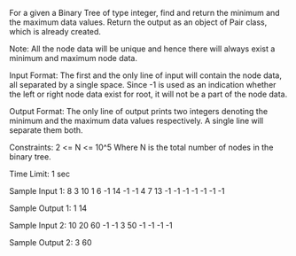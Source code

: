 For a given a Binary Tree of type integer, find and return the minimum and the maximum data values.
Return the output as an object of Pair class, which is already created.

Note:
All the node data will be unique and hence there will always exist a minimum and maximum node data.

Input Format:
The first and the only line of input will contain the node data, all separated by a single space. Since -1 is used as an indication whether the left or right node data exist for root, it will not be a part of the node data.

Output Format:
The only line of output prints two integers denoting the minimum and the maximum data values respectively. A single line will separate them both.

Constraints:
2 <= N <= 10^5
Where N is the total number of nodes in the binary tree.

Time Limit: 1 sec

Sample Input 1:
8 3 10 1 6 -1 14 -1 -1 4 7 13 -1 -1 -1 -1 -1 -1 -1

Sample Output 1:
1 14

Sample Input 2:
10 20 60 -1 -1 3 50 -1 -1 -1 -1 

Sample Output 2:
3 60
